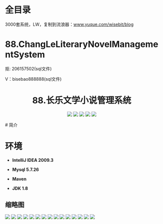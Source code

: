 # 全目录

3000套系统，LW，复制到流浪器：www.yuque.com/wisebit/blog

# 88.ChangLeLiteraryNovelManagementSystem

<p>抠: 206157502(sql文件)</p>
<p>V：bisebao888888(sql文件)</p>

<p><h1 align="center">88.长乐文学小说管理系统</h1></p>

<p align="center">
	<img src="https://img.shields.io/badge/jdk-1.8-orange.svg"/>
    <img src="https://img.shields.io/badge/spring-5.x-lightgrey.svg"/>
    <img src="https://img.shields.io/badge/springmvc-3.x-blue.svg"/>
    <img src="https://img.shields.io/badge/mybatis-3.x-blue.svg"/>
    <img src="https://img.shields.io/badge/springboot-3.x-blue.svg"/>
</p>
# 简介



# 环境

- <b>IntelliJ IDEA 2009.3</b>

- <b>Mysql 5.7.26</b>

- <b>Maven</b>

- <b>JDK 1.8</b>


## 缩略图

![](https://bitwise.oss-cn-heyuan.aliyuncs.com/2024/9/10/b60c9a1a-444d-4a47-bff5-018eff651ce5.png)
![](https://bitwise.oss-cn-heyuan.aliyuncs.com/2024/9/10/8d4ef060-7b2c-424d-927f-5b4e136d343b.png)
![](https://bitwise.oss-cn-heyuan.aliyuncs.com/2024/9/10/3f533a8a-b5c2-4e38-9686-c6a92192daca.png)
![](https://bitwise.oss-cn-heyuan.aliyuncs.com/2024/9/10/61f30ac2-3265-4132-83bf-a27d02c73743.png)
![](https://bitwise.oss-cn-heyuan.aliyuncs.com/2024/9/10/a50c4399-89d5-49f6-9f73-6841cb586a21.png)
![](https://bitwise.oss-cn-heyuan.aliyuncs.com/2024/9/10/152e611e-f2b3-4a8b-bc22-4ff581f74577.png)
![](https://bitwise.oss-cn-heyuan.aliyuncs.com/2024/9/10/ef334b06-b083-4ee0-97b5-1ac344f38dde.png)
![](https://bitwise.oss-cn-heyuan.aliyuncs.com/2024/9/10/9ec42069-a815-4586-a746-18e7aacc4507.png)
![](https://bitwise.oss-cn-heyuan.aliyuncs.com/2024/9/10/de06ea8d-6e58-4b08-954b-daf1d8a36c10.png)
![](https://bitwise.oss-cn-heyuan.aliyuncs.com/2024/9/10/42efb0ea-c4ac-4614-878c-ffe8e3a063ce.png)
![](https://bitwise.oss-cn-heyuan.aliyuncs.com/2024/9/10/046714da-e247-41ab-bcc8-9a4d93a9686a.png)
![](https://bitwise.oss-cn-heyuan.aliyuncs.com/2024/9/10/1bf2fb49-e8be-4b94-99e7-c349a7dadc06.png)
![](https://bitwise.oss-cn-heyuan.aliyuncs.com/2024/9/10/ac995723-4dcd-40c8-a091-58f5854b7434.png)
![](https://bitwise.oss-cn-heyuan.aliyuncs.com/2024/9/10/08c6e9fa-dac0-46ed-b2b4-f5b850f6c6bc.png)
![](https://bitwise.oss-cn-heyuan.aliyuncs.com/2024/9/10/f29ec9ea-0b7f-40ee-96c2-beb71e3e801c.png)

